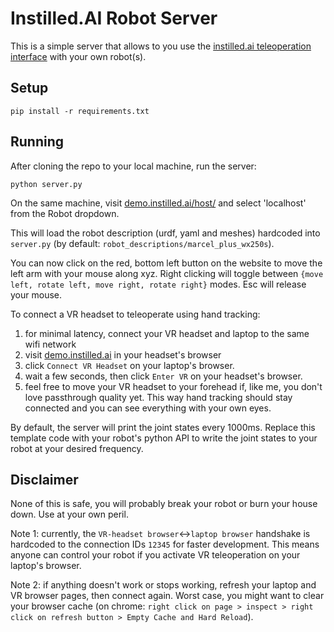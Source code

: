 # Instilled.AI Robot Server

This is a simple server that allows to you use the [instilled.ai teleoperation interface](https://demo.instilled.ai/host/) with your own robot(s).

## Setup
```
pip install -r requirements.txt
```

## Running

After cloning the repo to your local machine, run the server:
```
python server.py
```

On the same machine, visit [demo.instilled.ai/host/](https://demo.instilled.ai/host/) and select 'localhost' from the Robot dropdown.

This will load the robot description (urdf, yaml and meshes) hardcoded into `server.py` (by default: `robot_descriptions/marcel_plus_wx250s`). 

You can now click on the red, bottom left button on the website to move the left arm with your mouse along xyz. Right clicking will toggle between `{move left, rotate left, move right, rotate right}` modes. Esc will release your mouse.

To connect a VR headset to teleoperate using hand tracking:
1. for minimal latency, connect your VR headset and laptop to the same wifi network
2. visit [demo.instilled.ai](https://demo.instilled.ai) in your headset's browser
3. click `Connect VR Headset` on your laptop's browser.
4. wait a few seconds, then click `Enter VR` on your headset's browser.
5. feel free to move your VR headset to your forehead if, like me, you don't love passthrough quality yet. This way hand tracking should stay connected and you can see everything with your own eyes.


By default, the server will print the joint states every 1000ms. Replace this template code with your robot's python API to write the joint states to your robot at your desired frequency.

## Disclaimer

None of this is safe, you will probably break your robot or burn your house down. Use at your own peril.

Note 1: currently, the `VR-headset browser`<->`laptop browser` handshake is hardcoded to the connection IDs `12345` for faster development. This means anyone can control your robot if you activate VR teleoperation on your laptop's browser.

Note 2: if anything doesn't work or stops working, refresh your laptop and VR browser pages, then connect again. Worst case, you might want to clear your browser cache (on chrome: `right click on page > inspect > right click on refresh button > Empty Cache and Hard Reload`).
